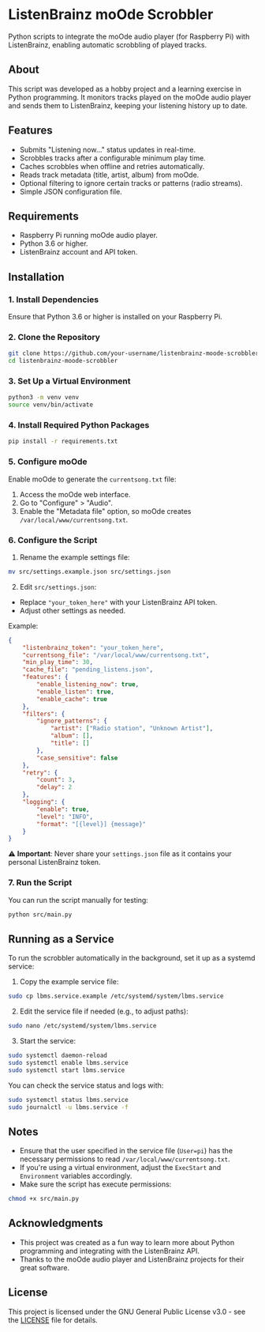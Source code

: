 # ListenBrainz moOde Scrobbler

Python scripts to integrate the moOde audio player (for Raspberry Pi) with ListenBrainz, enabling automatic scrobbling of played tracks.

## About

This script was developed as a hobby project and a learning exercise in Python programming. It monitors tracks played on the moOde audio player and sends them to ListenBrainz, keeping your listening history up to date.

## Features

- Submits "Listening now..." status updates in real-time.
- Scrobbles tracks after a configurable minimum play time.
- Caches scrobbles when offline and retries automatically.
- Reads track metadata (title, artist, album) from moOde.
- Optional filtering to ignore certain tracks or patterns (radio streams).
- Simple JSON configuration file.

## Requirements

- Raspberry Pi running moOde audio player.
- Python 3.6 or higher.
- ListenBrainz account and API token.

## Installation

### 1. Install Dependencies

Ensure that Python 3.6 or higher is installed on your Raspberry Pi.

### 2. Clone the Repository

```bash
git clone https://github.com/your-username/listenbrainz-moode-scrobbler.git
cd listenbrainz-moode-scrobbler
```

### 3. Set Up a Virtual Environment

```bash
python3 -m venv venv
source venv/bin/activate
```

### 4. Install Required Python Packages

```bash
pip install -r requirements.txt
```

### 5. Configure moOde

Enable moOde to generate the `currentsong.txt` file:

1. Access the moOde web interface.
2. Go to "Configure" > "Audio".
3. Enable the "Metadata file" option, so moOde creates `/var/local/www/currentsong.txt`.

### 6. Configure the Script

1. Rename the example settings file:

```bash
mv src/settings.example.json src/settings.json
```

2. Edit `src/settings.json`:

- Replace `"your_token_here"` with your ListenBrainz API token.
- Adjust other settings as needed.

Example:

```json
{
    "listenbrainz_token": "your_token_here",
    "currentsong_file": "/var/local/www/currentsong.txt",
    "min_play_time": 30,
    "cache_file": "pending_listens.json",
    "features": {
        "enable_listening_now": true,
        "enable_listen": true,
        "enable_cache": true
    },
    "filters": {
        "ignore_patterns": {
            "artist": ["Radio station", "Unknown Artist"],
            "album": [],
            "title": []
        },
        "case_sensitive": false
    },
    "retry": {
        "count": 3,
        "delay": 2
    },
    "logging": {
        "enable": true,
        "level": "INFO",
        "format": "[{level}] {message}"
    }
}
```

⚠️ **Important**: Never share your `settings.json` file as it contains your personal ListenBrainz token.

### 7. Run the Script

You can run the script manually for testing:

```bash
python src/main.py
```

## Running as a Service

To run the scrobbler automatically in the background, set it up as a systemd service:

1. Copy the example service file:
```bash
sudo cp lbms.service.example /etc/systemd/system/lbms.service
```

2. Edit the service file if needed (e.g., to adjust paths):
```bash
sudo nano /etc/systemd/system/lbms.service
```

3. Start the service:
```bash
sudo systemctl daemon-reload
sudo systemctl enable lbms.service
sudo systemctl start lbms.service
```

You can check the service status and logs with:
```bash
sudo systemctl status lbms.service
sudo journalctl -u lbms.service -f
```

## Notes

- Ensure that the user specified in the service file (`User=pi`) has the necessary permissions to read `/var/local/www/currentsong.txt`.
- If you're using a virtual environment, adjust the `ExecStart` and `Environment` variables accordingly.
- Make sure the script has execute permissions:

```bash
chmod +x src/main.py
```

## Acknowledgments

- This project was created as a fun way to learn more about Python programming and integrating with the ListenBrainz API.
- Thanks to the moOde audio player and ListenBrainz projects for their great software.

## License

This project is licensed under the GNU General Public License v3.0 - see the [LICENSE](LICENSE) file for details.
